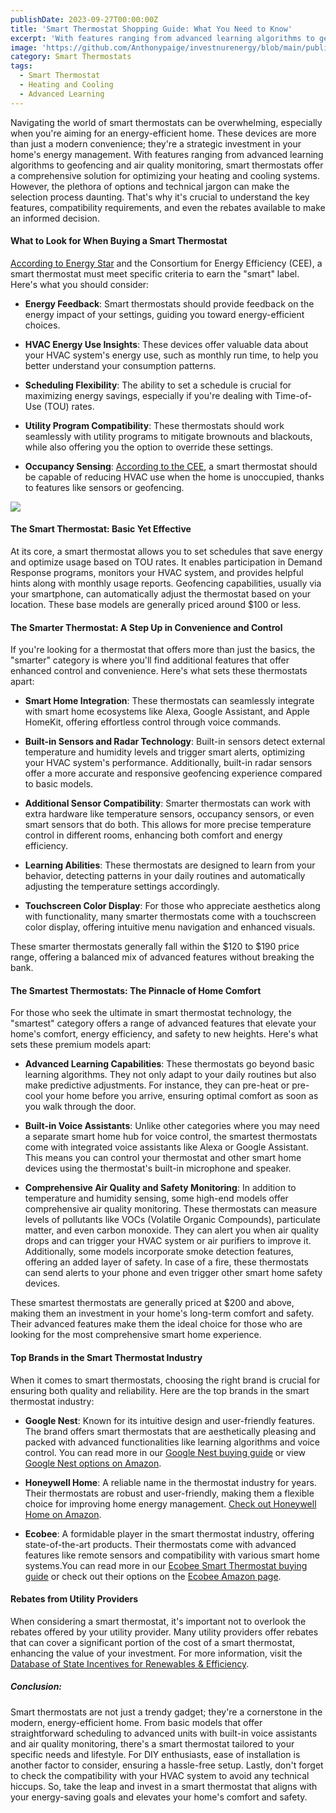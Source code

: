 ```yaml
---
publishDate: 2023-09-27T00:00:00Z
title: 'Smart Thermostat Shopping Guide: What You Need to Know'
excerpt: 'With features ranging from advanced learning algorithms to geofencing and air quality monitoring, smart thermostats offer a comprehensive solution for optimizing your heating and cooling systems.'
image: 'https://github.com/Anthonypaige/investnurenergy/blob/main/public/images/cover-art/THRM-1-cover-art.png?raw=true'
category: Smart Thermostats
tags:
  - Smart Thermostat
  - Heating and Cooling
  - Advanced Learning
---
```


Navigating the world of smart thermostats can be overwhelming, especially when you're aiming for an energy-efficient home. These devices are more than just a modern convenience; they're a strategic investment in your home's energy management. With features ranging from advanced learning algorithms to geofencing and air quality monitoring, smart thermostats offer a comprehensive solution for optimizing your heating and cooling systems. However, the plethora of options and technical jargon can make the selection process daunting. That's why it's crucial to understand the key features, compatibility requirements, and even the rebates available to make an informed decision.

#### **What to Look for When Buying a Smart Thermostat**

[According to Energy Star](https://www.energystar.gov/products/heating_cooling/smart_thermostats/key_product_criteria) and the Consortium for Energy Efficiency (CEE), a smart thermostat must meet specific criteria to earn the "smart" label. Here's what you should consider:

- **Energy Feedback**: Smart thermostats should provide feedback on the energy impact of your settings, guiding you toward energy-efficient choices.

- **HVAC Energy Use Insights**: These devices offer valuable data about your HVAC system's energy use, such as monthly run time, to help you better understand your consumption patterns.

- **Scheduling Flexibility**: The ability to set a schedule is crucial for maximizing energy savings, especially if you're dealing with Time-of-Use (TOU) rates.

- **Utility Program Compatibility**: These thermostats should work seamlessly with utility programs to mitigate brownouts and blackouts, while also offering you the option to override these settings.

- **Occupancy Sensing**: [According to the CEE](https://library.cee1.org/system/files/library/14493/CEE_ResHVAC_ThermostatSpecs_15Jan2021.pdf), a smart thermostat should be capable of reducing HVAC use when the home is unoccupied, thanks to features like sensors or geofencing.

![](/images/smart%20thermostat%20in%20article%20art.png)

#### **The Smart Thermostat: Basic Yet Effective**

At its core, a smart thermostat allows you to set schedules that save energy and optimize usage based on TOU rates. It enables participation in Demand Response programs, monitors your HVAC system, and provides helpful hints along with monthly usage reports. Geofencing capabilities, usually via your smartphone, can automatically adjust the thermostat based on your location. These base models are generally priced around $100 or less.

#### **The Smarter Thermostat: A Step Up in Convenience and Control**

If you're looking for a thermostat that offers more than just the basics, the "smarter" category is where you'll find additional features that offer enhanced control and convenience. Here's what sets these thermostats apart:

- **Smart Home Integration**: These thermostats can seamlessly integrate with smart home ecosystems like Alexa, Google Assistant, and Apple HomeKit, offering effortless control through voice commands.

- **Built-in Sensors and Radar Technology**: Built-in sensors detect external temperature and humidity levels and trigger smart alerts, optimizing your HVAC system's performance. Additionally, built-in radar sensors offer a more accurate and responsive geofencing experience compared to basic models.

- **Additional Sensor Compatibility**: Smarter thermostats can work with extra hardware like temperature sensors, occupancy sensors, or even smart sensors that do both. This allows for more precise temperature control in different rooms, enhancing both comfort and energy efficiency.

- **Learning Abilities**: These thermostats are designed to learn from your behavior, detecting patterns in your daily routines and automatically adjusting the temperature settings accordingly.

- **Touchscreen Color Display**: For those who appreciate aesthetics along with functionality, many smarter thermostats come with a touchscreen color display, offering intuitive menu navigation and enhanced visuals.

These smarter thermostats generally fall within the $120 to $190 price range, offering a balanced mix of advanced features without breaking the bank.

#### **The Smartest Thermostats: The Pinnacle of Home Comfort**

For those who seek the ultimate in smart thermostat technology, the "smartest" category offers a range of advanced features that elevate your home's comfort, energy efficiency, and safety to new heights. Here's what sets these premium models apart:

- **Advanced Learning Capabilities**: These thermostats go beyond basic learning algorithms. They not only adapt to your daily routines but also make predictive adjustments. For instance, they can pre-heat or pre-cool your home before you arrive, ensuring optimal comfort as soon as you walk through the door.

- **Built-in Voice Assistants**: Unlike other categories where you may need a separate smart home hub for voice control, the smartest thermostats come with integrated voice assistants like Alexa or Google Assistant. This means you can control your thermostat and other smart home devices using the thermostat's built-in microphone and speaker.

- **Comprehensive Air Quality and Safety Monitoring**: In addition to temperature and humidity sensing, some high-end models offer comprehensive air quality monitoring. These thermostats can measure levels of pollutants like VOCs (Volatile Organic Compounds), particulate matter, and even carbon monoxide. They can alert you when air quality drops and can trigger your HVAC system or air purifiers to improve it. Additionally, some models incorporate smoke detection features, offering an added layer of safety. In case of a fire, these thermostats can send alerts to your phone and even trigger other smart home safety devices.

These smartest thermostats are generally priced at $200 and above, making them an investment in your home's long-term comfort and safety. Their advanced features make them the ideal choice for those who are looking for the most comprehensive smart home experience.

#### **Top Brands in the Smart Thermostat Industry**

When it comes to smart thermostats, choosing the right brand is crucial for ensuring both quality and reliability. Here are the top brands in the smart thermostat industry:

- **Google Nest**: Known for its intuitive design and user-friendly features. The brand offers smart thermostats that are aesthetically pleasing and packed with advanced functionalities like learning algorithms and voice control. You can read more in our [Google Nest buying guide](https://app.stackbit.com/studio/64d6608f12525200bdbe6a49#/blog/google-nest-thermostats/) or view [Google Nest options on Amazon](https://amzn.to/3sP3zQw).

- **Honeywell Home**: A reliable name in the thermostat industry for years. Their thermostats are robust and user-friendly, making them a flexible choice for improving home energy management. [Check out Honeywell Home on Amazon](https://amzn.to/3EnWc5o).

- **Ecobee**: A formidable player in the smart thermostat industry, offering state-of-the-art products. Their thermostats come with advanced features like remote sensors and compatibility with various smart home systems.You can read more in our [Ecobee Smart Thermostat buying guide](https://app.stackbit.com/studio/64d6608f12525200bdbe6a49#/blog/ecobee-smart-thermostats/) or check out their options on the [Ecobee Amazon page](https://amzn.to/3r9GQyd).

#### **Rebates from Utility Providers**

When considering a smart thermostat, it's important not to overlook the rebates offered by your utility provider. Many utility providers offer rebates that can cover a significant portion of the cost of a smart thermostat, enhancing the value of your investment. For more information, visit the [Database of State Incentives for Renewables & Efficiency](DSIRE.org).

##### **Conclusion:**

Smart thermostats are not just a trendy gadget; they're a cornerstone in the modern, energy-efficient home. From basic models that offer straightforward scheduling to advanced units with built-in voice assistants and air quality monitoring, there's a smart thermostat tailored to your specific needs and lifestyle. For DIY enthusiasts, ease of installation is another factor to consider, ensuring a hassle-free setup. Lastly, don't forget to check the compatibility with your HVAC system to avoid any technical hiccups. So, take the leap and invest in a smart thermostat that aligns with your energy-saving goals and elevates your home's comfort and safety.
